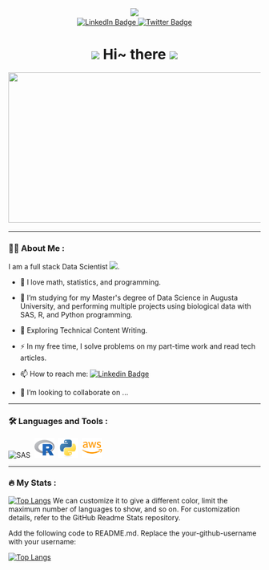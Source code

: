 <div id="header" align="center">
  <img src="https://media.giphy.com/media/M9gbBd9nbDrOTu1Mqx/giphy.gif" width="100"/>
</div>

<div id="badges" align="center">
  <a href="https://www.linkedin.com/in/wei-xiao-010531212/">
    <img src="https://img.shields.io/badge/LinkedIn-blue?style=for-the-badge&logo=linkedin&logoColor=white" alt="LinkedIn Badge"/>
  </a>
  <a href="https://twitter.com/xiaoweimails">
    <img src="https://img.shields.io/badge/Twitter-blue?style=for-the-badge&logo=twitter&logoColor=white" alt="Twitter Badge"/>
  </a>
</div>

<h1 align="center">
  <img src="https://media.giphy.com/media/hvRJCLFzcasrR4ia7z/giphy.gif" width="30px"/>
  Hi~ there
  <img src="https://media.giphy.com/media/hvRJCLFzcasrR4ia7z/giphy.gif" width="30px"/>
</h1>

<div align="center">
  <img src="https://media.giphy.com/media/dWesBcTLavkZuG35MI/giphy.gif" width="600" height="300"/>
</div>

---

### :man_technologist: About Me :
I am a full stack Data Scientist <img src="https://media.giphy.com/media/WUlplcMpOCEmTGBtBW/giphy.gif" width="30">.

- 👀 I love math, statistics, and programming.

- :telescope: I’m studying for my Master's degree of Data Science in Augusta University, and performing multiple projects using biological data with SAS, R, and Python programming.

- :seedling: Exploring Technical Content Writing.

- :zap: In my free time, I solve problems on my part-time work and read tech articles.

- :mailbox: How to reach me: [![Linkedin Badge](https://img.shields.io/badge/-WeiXiao-blue?style=flat&logo=Linkedin&logoColor=white)](https://www.linkedin.com/in/wei-xiao-010531212/)
 
- 💞️ I’m looking to collaborate on ...

---

### :hammer_and_wrench: Languages and Tools :
<div>
  <img src="https://github.com/devicons/devicon/blob/master/icons/sas/sas-original-wordmark.svg" title="SAS" alt="SAS" width="40" height="40"/>&nbsp;
  <img src="https://github.com/devicons/devicon/blob/master/icons/R/R-original.svg" title="R" alt="R" width="40" height="40"/>&nbsp;
  <img src="https://github.com/devicons/devicon/blob/master/icons/python/python-original.svg" title="Python" alt="Python" width="40" height="40"/>&nbsp;
  <img src="https://github.com/devicons/devicon/blob/master/icons/amazonwebservices/amazonwebservices-plain-wordmark.svg" title="AWS" alt="AWS" width="40" height="40"/>&nbsp;
</div>

---

### :fire: My Stats :
[![Top Langs](https://github-readme-stats.vercel.app/api/top-langs/?username=your-github-username)](https://github.com/anuraghazra/github-readme-stats)
We can customize it to give a different color, limit the maximum number of languages to show, and so on. For customization details, refer to the GitHub Readme Stats repository.

Add the following code to README.md. Replace the your-github-username with your username:

[![Top Langs](https://github-readme-stats.vercel.app/api/top-langs/?username=your-github-username&layout=compact&theme=vision-friendly-dark)](https://github.com/anuraghazra/github-readme-stats)



<!---
Shauwell/Shauwell is a ✨ special ✨ repository because its `README.md` (this file) appears on your GitHub profile.
You can click the Preview link to take a look at your changes.
--->
